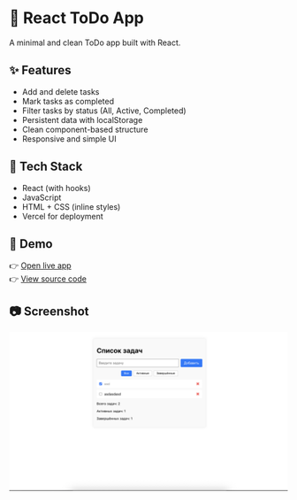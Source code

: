 # 📝 React ToDo App

A minimal and clean ToDo app built with React.

## ✨ Features

- Add and delete tasks
- Mark tasks as completed
- Filter tasks by status (All, Active, Completed)
- Persistent data with localStorage
- Clean component-based structure
- Responsive and simple UI

## 🧪 Tech Stack

- React (with hooks)
- JavaScript
- HTML + CSS (inline styles)
- Vercel for deployment

## 🚀 Demo

👉 [Open live app](https://react-todo-app-gamma-self.vercel.app/)  
👉 [View source code](https://github.com/KChakhalyan/react-todo-app)

## 📷 Screenshot

![screenshot](./screenshot.png)

